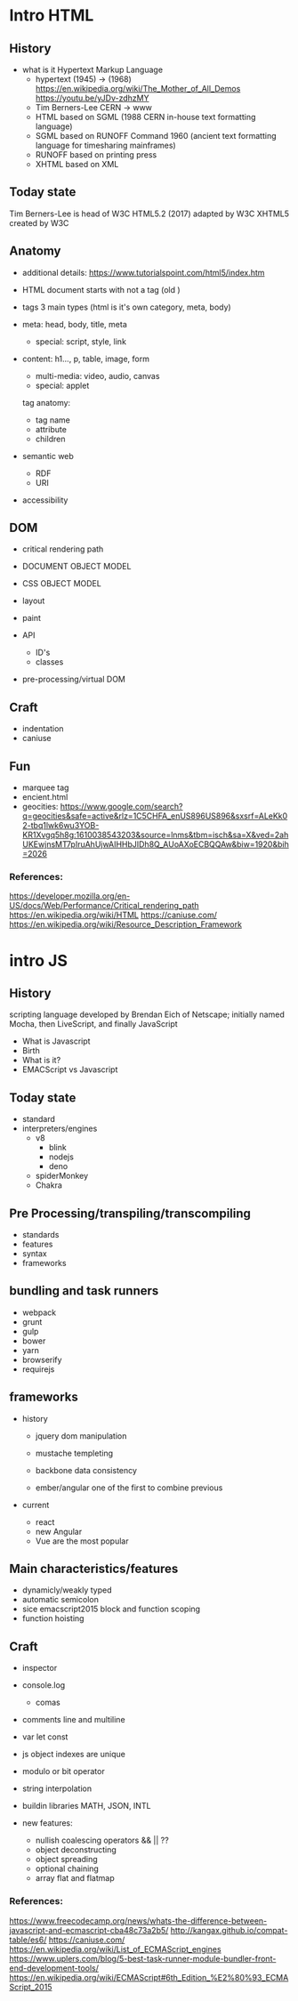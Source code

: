# Intro HTML

## History
  - what is it Hypertext Markup Language
    - hypertext (1945) -> (1968) https://en.wikipedia.org/wiki/The_Mother_of_All_Demos
      https://youtu.be/yJDv-zdhzMY
    - Tim Berners-Lee CERN
      -> www
    - HTML based on SGML (1988 CERN in-house text formatting language)
    - SGML based on RUNOFF Command 1960 (ancient text formatting language for timesharing mainframes)
    - RUNOFF based on printing press
    - XHTML based on XML

## Today state
  Tim Berners-Lee is head of W3C
  HTML5.2 (2017) adapted by W3C
  XHTML5 created by W3C

## Anatomy
  - additional details: https://www.tutorialspoint.com/html5/index.htm
  - HTML document starts with <!DOCTYPE html> not a tag
  (old <!DOCTYPE HTML PUBLIC "-//W3C//DTD HTML 4.01 Transitional//EN" "http://www.w3.org/TR/html4/loose.dtd">)
  - tags 3 main types (html is it's own category, meta, body)
  - meta: head, body, title, meta
    - special: script, style, link
  - content: h1..., p, table, image, form
    - multi-media: video, audio, canvas
    - special: applet

    tag anatomy:
      - tag name
      - attribute
      - children

  - semantic web
    - RDF
    - URI

  - accessibility


## DOM
  - critical rendering path
  - DOCUMENT OBJECT MODEL
  - CSS OBJECT MODEL
  - layout
  - paint

  - API
    - ID's
    - classes

  - pre-processing/virtual DOM

## Craft
  - indentation
  - caniuse

## Fun
  - marquee tag
  - encient.html
  - geocities: https://www.google.com/search?q=geocities&safe=active&rlz=1C5CHFA_enUS896US896&sxsrf=ALeKk02-tbq1lwk6wu3YOB-KR1Xvgq5h8g:1610038543203&source=lnms&tbm=isch&sa=X&ved=2ahUKEwjnsMT7pIruAhUjwAIHHbJIDh8Q_AUoAXoECBQQAw&biw=1920&bih=2026

### References:
https://developer.mozilla.org/en-US/docs/Web/Performance/Critical_rendering_path
https://en.wikipedia.org/wiki/HTML
https://caniuse.com/
https://en.wikipedia.org/wiki/Resource_Description_Framework






# intro JS

## History
scripting language developed by Brendan Eich of Netscape; initially named Mocha, then LiveScript, and finally JavaScript

  - What is Javascript
  - Birth
  - What is it?
  - EMACScript vs Javascript

## Today state
  - standard
  - interpreters/engines
    - v8
      - blink
      - nodejs
      - deno
    - spiderMonkey
    - Chakra

## Pre Processing/transpiling/transcompiling
  - standards
  - features
  - syntax
  - frameworks

## bundling and task runners
  - webpack
  - grunt
  - gulp
  - bower
  - yarn
  - browserify
  - requirejs

## frameworks
  - history
    - jquery dom manipulation
    - mustache templeting
    - backbone data consistency

    - ember/angular one of the first to combine previous

  - current
    - react
    - new Angular
    - Vue
    are the most popular

## Main characteristics/features
  - dynamicly/weakly typed
  - automatic semicolon
  - sice emacscript2015 block and function scoping
  - function hoisting

## Craft
  - inspector
  - console.log
    - comas
  - comments line and multiline
  - var let const
  - js object indexes are unique
  - modulo or bit operator
  - string interpolation
  - buildin libraries MATH, JSON, INTL

  - new features:
    - nullish coalescing operators && || ??
    - object deconstructing
    - object spreading
    - optional chaining
    - array flat and flatmap




###  References:
https://www.freecodecamp.org/news/whats-the-difference-between-javascript-and-ecmascript-cba48c73a2b5/
http://kangax.github.io/compat-table/es6/
https://caniuse.com/
https://en.wikipedia.org/wiki/List_of_ECMAScript_engines
https://www.uplers.com/blog/5-best-task-runner-module-bundler-front-end-development-tools/
https://en.wikipedia.org/wiki/ECMAScript#6th_Edition_%E2%80%93_ECMAScript_2015
